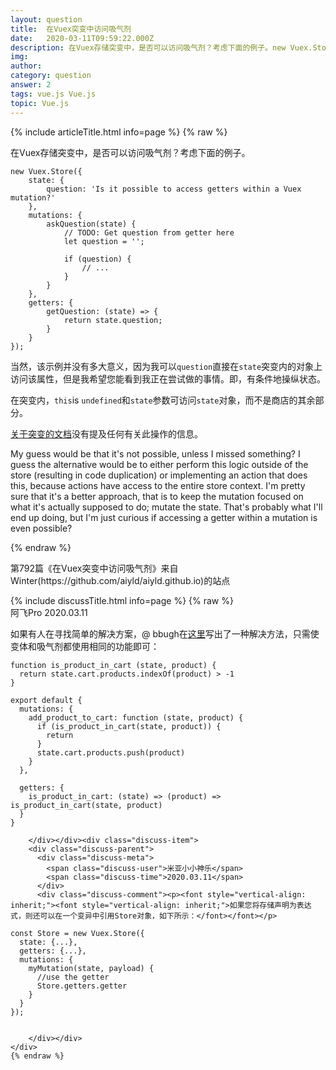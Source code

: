 ```yaml
---
layout: question
title:  在Vuex突变中访问吸气剂
date:   2020-03-11T09:59:22.000Z
description: 在Vuex存储突变中，是否可以访问吸气剂？考虑下面的例子。new Vuex.Store({    state  {        question...
img: 
author: 
category: question
answer: 2
tags: vue.js Vue.js
topic: Vue.js
---
```

<div class="article-root">
  <div class="article">
    {% include articleTitle.html info=page %}
    {% raw %}
    <div class="article-content"><p><font style="vertical-align: inherit;"><font style="vertical-align: inherit;">在Vuex存储突变中，是否可以访问吸气剂？</font><font style="vertical-align: inherit;">考虑下面的例子。</font></font></p>

<pre><code>new Vuex.Store({<font></font>
    state: {<font></font>
        question: 'Is it possible to access getters within a Vuex mutation?'<font></font>
    },<font></font>
    mutations: {<font></font>
        askQuestion(state) {<font></font>
            // TODO: Get question from getter here<font></font>
            let question = '';<font></font>
<font></font>
            if (question) {<font></font>
                // ...<font></font>
            }<font></font>
        }<font></font>
    },<font></font>
    getters: {<font></font>
        getQuestion: (state) =&gt; {<font></font>
            return state.question;<font></font>
        }<font></font>
    }<font></font>
});<font></font>
</code></pre>

<p><font style="vertical-align: inherit;"><font style="vertical-align: inherit;">当然，该示例并没有多大意义，因为我可以</font></font><code>question</code><font style="vertical-align: inherit;"><font style="vertical-align: inherit;">直接在</font></font><code>state</code><font style="vertical-align: inherit;"><font style="vertical-align: inherit;">突变内的对象</font><font style="vertical-align: inherit;">上</font><font style="vertical-align: inherit;">访问该</font><font style="vertical-align: inherit;">属性</font><font style="vertical-align: inherit;">，但是我希望您能看到我正在尝试做的事情。</font><font style="vertical-align: inherit;">即，有条件地操纵状态。</font></font></p>

<p><font style="vertical-align: inherit;"><font style="vertical-align: inherit;">在突变内，</font></font><code>this</code><font style="vertical-align: inherit;"><font style="vertical-align: inherit;">is </font></font><code>undefined</code><font style="vertical-align: inherit;"><font style="vertical-align: inherit;">和</font></font><code>state</code><font style="vertical-align: inherit;"><font style="vertical-align: inherit;">参数可访问</font></font><code>state</code><font style="vertical-align: inherit;"><font style="vertical-align: inherit;">对象，而不是商店的其余部分。</font></font></p>

<p><a href="http://vuex.vuejs.org/en/mutations.html" rel="noreferrer"><font style="vertical-align: inherit;"><font style="vertical-align: inherit;">关于突变的文档</font></font></a><font style="vertical-align: inherit;"><font style="vertical-align: inherit;">没有提及任何有关此操作的信息。</font></font></p>

<p>My guess would be that it's not possible, unless I missed something? I guess the alternative would be to either perform this logic outside of the store (resulting in code duplication) or implementing an action that does this, because actions have access to the entire store context. I'm pretty sure that it's a better approach, that is to keep the mutation focused on what it's actually supposed to do; mutate the state. That's probably what I'll end up doing, but I'm just curious if accessing a getter within a mutation is even possible?</p></div>
    {% endraw %}
  </div>
  <p class="winter_mark">第792篇《在Vuex突变中访问吸气剂》来自Winter(https://github.com/aiyld/aiyld.github.io)的站点</p>
  <div class="discuss-wrapper">
    {% include discussTitle.html info=page %}
    {% raw %}
    <div class="discuss-list">
    <div class="discuss-item">
        <div class="discuss-parent">
          <div class="discuss-meta">
            <span class="discuss-user">阿飞Pro</span>
            <span class="discuss-time">2020.03.11</span>
          </div>
          <div class="discuss-comment"><p><font style="vertical-align: inherit;"><font style="vertical-align: inherit;">如果有人在寻找简单的解决方案，@ bbugh在</font></font><a href="https://github.com/vuejs/vuex/issues/684#issuecomment-356036065" rel="nofollow noreferrer"><font style="vertical-align: inherit;"><font style="vertical-align: inherit;">这里</font></font></a><font style="vertical-align: inherit;"><font style="vertical-align: inherit;">写出了一种解决方法</font><font style="vertical-align: inherit;">，只需使变体和吸气剂都使用相同的功能即可：</font></font></p>

<pre><code>function is_product_in_cart (state, product) {<font></font>
  return state.cart.products.indexOf(product) &gt; -1<font></font>
}<font></font>
<font></font>
export default {<font></font>
  mutations: {<font></font>
    add_product_to_cart: function (state, product) {<font></font>
      if (is_product_in_cart(state, product)) {<font></font>
        return<font></font>
      }<font></font>
      state.cart.products.push(product)<font></font>
    }<font></font>
  },<font></font>
<font></font>
  getters: {<font></font>
    is_product_in_cart: (state) =&gt; (product) =&gt; is_product_in_cart(state, product)<font></font>
  }<font></font>
}<font></font>
</code></pre></div>
        </div></div><div class="discuss-item">
        <div class="discuss-parent">
          <div class="discuss-meta">
            <span class="discuss-user">米亚小小神乐</span>
            <span class="discuss-time">2020.03.11</span>
          </div>
          <div class="discuss-comment"><p><font style="vertical-align: inherit;"><font style="vertical-align: inherit;">如果您将存储声明为表达式，则还可以在一个变异中引用Store对象，如下所示：</font></font></p>

<pre class="lang-js prettyprint-override"><code>const Store = new Vuex.Store({<font></font>
  state: {...},<font></font>
  getters: {...},<font></font>
  mutations: {<font></font>
    myMutation(state, payload) {<font></font>
      //use the getter<font></font>
      Store.getters.getter<font></font>
    }<font></font>
  }<font></font>
});<font></font>
<font></font>
</code></pre></div>
        </div></div>
    </div>
    {% endraw %}
  </div>
<div>
